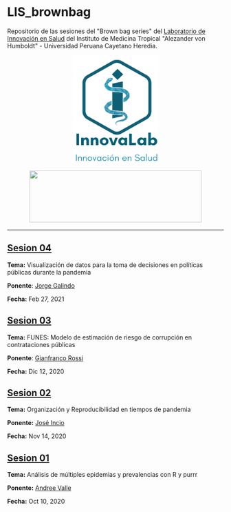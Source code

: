 # LIS_brownbag

Repositorio de las sesiones del "Brown bag series" del [Laboratorio de Innovación en Salud](https://investigacion.cayetano.edu.pe/catalogo/biotecnologia/innov-lab) del Instituto de Medicina Tropical "Alezander von Humboldt" - Universidad Peruana Cayetano Heredia.

<p align="center">
  <img src="./_figs/lis_logo.png" width="200" height="250">
</p>

<p align="center">
  <img src="./_figs/upch-imt-logo.jpg" width="400" height="120">
</p>

----

## [Sesion 04](https://github.com/JorgeGalindo/excessmortality/)

**Tema:** Visualización de datos para la toma de decisiones en políticas públicas durante la pandemia

**Ponente**: [Jorge Galindo](https://twitter.com/JorgeGalindo)

**Fecha:** Feb 27, 2021

## [Sesion 03](https://github.com/healthinnovation/LIS_brownbag/tree/master/01_BBS_sesion03)

**Tema:** FUNES: Modelo de estimación de riesgo de corrupción en contrataciones públicas

**Ponente**: [Gianfranco Rossi](https://twitter.com/gjrossir)

**Fecha:** Dic 12, 2020

## [Sesion 02](https://github.com/healthinnovation/LIS_brownbag/tree/master/01_BBS_sesion02)

**Tema:** Organización y Reproducibilidad en tiempos de pandemia

**Ponente:** [José Incio](https://twitter.com/jlincio)

**Fecha:** Nov 14, 2020

## [Sesion 01](https://github.com/healthinnovation/LIS_brownbag/tree/master/01_BBS_sesion01)

**Tema:** Análisis de múltiples epidemias y prevalencias con R y purrr

**Ponente:** [Andree Valle](https://twitter.com/avallecam)

**Fecha:** Oct 10, 2020
